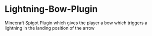 # Lightning-Bow-Plugin
Minecraft Spigot Plugin which gives the player a bow which triggers a lightning in the landing position of the arrow
